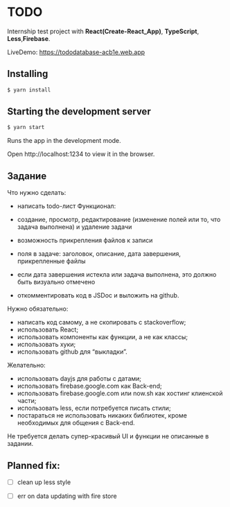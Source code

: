 # TODO
 Internship test project with **React(Create-React_App)**, **TypeScript**, **Less**,**Firebase**.
 
LiveDemo:
https://tododatabase-acb1e.web.app

## Installing
 


```javascript
$ yarn install
````
## Starting the development server

```javascript
$ yarn start
````
Runs the app in the development mode.

Open http://localhost:1234 to view it in the browser.


## Задание
Что нужно сделать:
- написать todo-лист
Функционал:
- создание, просмотр, редактирование (изменение полей или то, что задача выполнена) и удаление задачи
- возможность прикрепления файлов к записи
- поля в задаче: заголовок, описание, дата завершения, прикрепленные файлы
- если дата завершения истекла или задача выполнена, это должно быть визуально отмечено

- откомментировать код в JSDoc и выложить на github.

Нужно обязательно:
- написать код самому, а не скопировать с stackoverflow;
- использовать React;
- использовать компоненты как функции, а не как классы;
- использовать хуки;
- использовать github для “выкладки”.

Желательно:
- использовать dayjs для работы с датами;
- использовать firebase.google.com как Back-end;
- использовать firebase.google.com или now.sh как хостинг клиенской части;
- использовать less, если потребуется писать стили;
- постараться не использовать никаких библиотек, кроме необходимых для общения с Back-end.

Не требуется делать супер-красивый UI и функции не описанные в задании.

## Planned fix:
- [ ] clean up less style
- [ ] err on data updating with fire store

